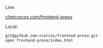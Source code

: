 Live:

[chetcorcos.com/frontend-preso](http://www.chetcorcos.com/frontend-preso)

Local:

```sh
git@github.com:ccorcos/frontend-preso.git
open frontend-preso/index.html
```
